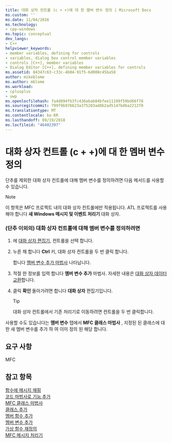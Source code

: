 ```yaml
---
title: 대화 상자 컨트롤 (c + +)에 대 한 멤버 변수 정의 | Microsoft Docs
ms.custom: ''
ms.date: 11/04/2016
ms.technology:
- cpp-windows
ms.topic: conceptual
dev_langs:
- C++
helpviewer_keywords:
- member variables, defining for controls
- variables, dialog box control member variables
- controls [C++], member variables
- Dialog Editor [C++], defining member variables for controls
ms.assetid: 84347c63-c33c-4b04-91f5-6d008c45ba58
author: mikeblome
ms.author: mblome
ms.workload:
- cplusplus
- uwp
ms.openlocfilehash: fa4d894fb3fc436abab84bfee11199f59bd66f78
ms.sourcegitcommit: 799f9b976623a375203ad8b2ad5147bd6a2212f0
ms.translationtype: MT
ms.contentlocale: ko-KR
ms.lasthandoff: 09/19/2018
ms.locfileid: "46402397"
---
```

# <a name="defining-member-variables-for-dialog-controls-c"></a>대화 상자 컨트롤 (c + +)에 대 한 멤버 변수 정의

단추를 제외한 대화 상자 컨트롤에 대해 멤버 변수를 정의하려면 다음 메서드를 사용할 수 있습니다.

> [!NOTE]
> 이 항목은 MFC 프로젝트 내의 대화 상자 컨트롤에만 적용됩니다. ATL 프로젝트를 사용 해야 합니다 **새 Windows 메시지 및 이벤트 처리기** 대화 상자.

### <a name="to-define-a-member-variable-for-a-non-button-dialog-box-control"></a>(단추 이외의) 대화 상자 컨트롤에 대해 멤버 변수를 정의하려면

1. 에 [대화 상자 편집기](../windows/dialog-editor.md), 컨트롤을 선택 합니다.

2. 누른 채 합니다 **Ctrl** 키, 대화 상자 컨트롤을 두 번 클릭 합니다.

   합니다 [멤버 변수 추가 마법사](../ide/add-member-variable-wizard.md) 나타납니다.

3. 적절 한 정보를 입력 합니다 **멤버 변수 추가** 마법사. 자세한 내용은 [대화 상자 데이터 교환](../mfc/dialog-data-exchange.md)합니다.

4. 클릭 **확인** 돌아가려면 합니다 **대화 상자** 편집기입니다.

   > [!TIP]
   > 대화 상자 컨트롤에서 기존 처리기로 이동하려면 컨트롤을 두 번 클릭합니다.

사용할 수도 있습니다는 **멤버 변수** 탭에서 **MFC 클래스 마법사** , 지정된 된 클래스에 대 한 새 멤버 변수를 추가 하 여 이미 정의 된 해당 합니다.

## <a name="requirements"></a>요구 사항

MFC

## <a name="see-also"></a>참고 항목

[함수에 메시지 매핑](../mfc/reference/mapping-messages-to-functions.md)<br/>
[코드 마법사로 기능 추가](../ide/adding-functionality-with-code-wizards-cpp.md)<br/>
[MFC 클래스 마법사](../mfc/reference/mfc-class-wizard.md)<br/>
[클래스 추가](../ide/adding-a-class-visual-cpp.md)<br/>
[멤버 함수 추가](../ide/adding-a-member-function-visual-cpp.md)<br/>
[멤버 변수 추가](../ide/adding-a-member-variable-visual-cpp.md)<br/>
[가상 함수 재정의](../ide/overriding-a-virtual-function-visual-cpp.md)<br/>
[MFC 메시지 처리기](../mfc/reference/adding-an-mfc-message-handler.md)